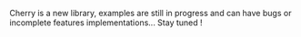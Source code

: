 Cherry is a new library, examples are still in progress and can have bugs or incomplete features implementations... Stay tuned !